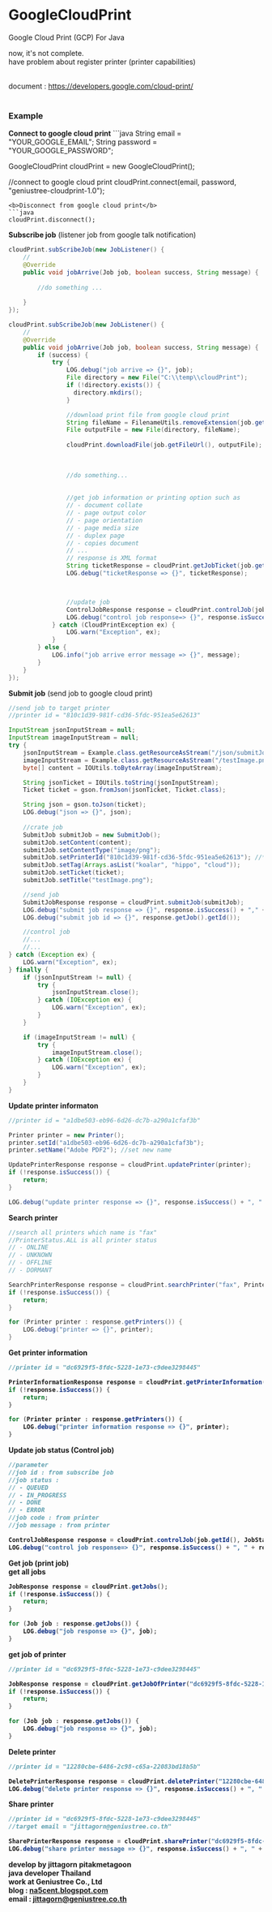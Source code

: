 GoogleCloudPrint
================

Google Cloud Print (GCP) For Java<br/>

now, it's not complete.<br/>
have problem about register printer (printer capabilities)<br/><br/>

document : <a href="https://developers.google.com/cloud-print/">https://developers.google.com/cloud-print/</a><br/><br/>

<h3>Example</h3>
<b>Connect to google cloud print</b>
```java
String email = "YOUR_GOOGLE_EMAIL";
String password = "YOUR_GOOGLE_PASSWORD";

GoogleCloudPrint cloudPrint = new GoogleCloudPrint();

//connect to google cloud print
cloudPrint.connect(email, password, "geniustree-cloudprint-1.0");
```
<b>Disconnect from google cloud print</b>
```java
cloudPrint.disconnect();
```
<b>Subscribe job</b> (listener job from google talk notification)
```java
cloudPrint.subScribeJob(new JobListener() {
    //
    @Override
    public void jobArrive(Job job, boolean success, String message) {
    
        //do something ...
    
    }
});    
```
```java
cloudPrint.subScribeJob(new JobListener() {
    //
    @Override
    public void jobArrive(Job job, boolean success, String message) {
        if (success) {
            try {
                LOG.debug("job arrive => {}", job);
                File directory = new File("C:\\temp\\cloudPrint");
                if (!directory.exists()) {
                  directory.mkdirs();
                }

                //download print file from google cloud print     
                String fileName = FilenameUtils.removeExtension(job.getTitle()) + ".pdf";
                File outputFile = new File(directory, fileName);
                 
                cloudPrint.downloadFile(job.getFileUrl(), outputFile);
        
 
 
                //do something...
                
                
                //get job information or printing option such as
                // - document collate 
                // - page output color 
                // - page orientation 
                // - page media size 
                // - duplex page 
                // - copies document
                // ...
                // response is XML format
                String ticketResponse = cloudPrint.getJobTicket(job.getTicketUrl());
                LOG.debug("ticketResponse => {}", ticketResponse);



                //update job
                ControlJobResponse response = cloudPrint.controlJob(job.getId(), JobStatus.DONE, 200, "success.");
                LOG.debug("control job response=> {}", response.isSuccess() + ", " + response.getMessage());
            } catch (CloudPrintException ex) {
                LOG.warn("Exception", ex);
            }
        } else {
            LOG.info("job arrive error message => {}", message);
        }
    }
});
```
<b>Submit job</b> (send job to google cloud print)
```java
//send job to target printer
//printer id = "810c1d39-981f-cd36-5fdc-951ea5e62613"

InputStream jsonInputStream = null;
InputStream imageInputStream = null;
try {
    jsonInputStream = Example.class.getResourceAsStream("/json/submitJobTicketRequest.json");
    imageInputStream = Example.class.getResourceAsStream("/testImage.png");
    byte[] content = IOUtils.toByteArray(imageInputStream);

    String jsonTicket = IOUtils.toString(jsonInputStream);
    Ticket ticket = gson.fromJson(jsonTicket, Ticket.class);

    String json = gson.toJson(ticket);
    LOG.debug("json => {}", json);
    
    //crate job
    SubmitJob submitJob = new SubmitJob();
    submitJob.setContent(content);
    submitJob.setContentType("image/png");
    submitJob.setPrinterId("810c1d39-981f-cd36-5fdc-951ea5e62613"); //*****
    submitJob.setTag(Arrays.asList("koalar", "hippo", "cloud"));
    submitJob.setTicket(ticket);
    submitJob.setTitle("testImage.png");

    //send job
    SubmitJobResponse response = cloudPrint.submitJob(submitJob);
    LOG.debug("submit job response => {}", response.isSuccess() + "," + response.getMessage());
    LOG.debug("submit job id => {}", response.getJob().getId());

    //control job
    //...
    //...
} catch (Exception ex) {
    LOG.warn("Exception", ex);
} finally {
    if (jsonInputStream != null) {
        try {
            jsonInputStream.close();
        } catch (IOException ex) {
            LOG.warn("Exception", ex);
        }
    }

    if (imageInputStream != null) {
        try {
            imageInputStream.close();
        } catch (IOException ex) {
            LOG.warn("Exception", ex);
        }
    }
}
```
<b>Update printer informaton</b>
```java
//printer id = "a1dbe503-eb96-6d26-dc7b-a290a1cfaf3b"

Printer printer = new Printer();
printer.setId("a1dbe503-eb96-6d26-dc7b-a290a1cfaf3b");
printer.setName("Adobe PDF2"); //set new name

UpdatePrinterResponse response = cloudPrint.updatePrinter(printer);
if (!response.isSuccess()) {
    return;
}

LOG.debug("update printer response => {}", response.isSuccess() + ", " + response.getMessage());
```
<b>Search printer</b>
```java
//search all printers which name is "fax"
//PrinterStatus.ALL is all printer status 
// - ONLINE
// - UNKNOWN
// - OFFLINE
// - DORMANT

SearchPrinterResponse response = cloudPrint.searchPrinter("fax", PrinterStatus.ALL);
if (!response.isSuccess()) {
    return;
}

for (Printer printer : response.getPrinters()) {
    LOG.debug("printer => {}", printer);
}
```
<b>Get printer information</a>
```java
//printer id = "dc6929f5-8fdc-5228-1e73-c9dee3298445"

PrinterInformationResponse response = cloudPrint.getPrinterInformation("dc6929f5-8fdc-5228-1e73-c9dee3298445");
if (!response.isSuccess()) {
    return;
}

for (Printer printer : response.getPrinters()) {
    LOG.debug("printer information response => {}", printer);
}
```
<b>Update job status</b> (Control  job)
```java
//parameter
//job id : from subscribe job
//job status : 
// - QUEUED
// - IN_PROGRESS
// - DONE
// - ERROR
//job code : from printer
//job message : from printer

ControlJobResponse response = cloudPrint.controlJob(job.getId(), JobStatus.IN_PROGRESS, 200, "OK.");
LOG.debug("control job response=> {}", response.isSuccess() + ", " + response.getMessage());
```
<b>Get job</b> (print job)<br/>
get all jobs
```java
JobResponse response = cloudPrint.getJobs();
if (!response.isSuccess()) {
    return;
}

for (Job job : response.getJobs()) {
    LOG.debug("job response => {}", job);
}
```
get job of printer
```java
//printer id = "dc6929f5-8fdc-5228-1e73-c9dee3298445"

JobResponse response = cloudPrint.getJobOfPrinter("dc6929f5-8fdc-5228-1e73-c9dee3298445");
if (!response.isSuccess()) {
    return;
}

for (Job job : response.getJobs()) {
    LOG.debug("job response => {}", job);
}
```
<b>Delete printer</b>
```java
//printer id = "12280cbe-6486-2c98-c65a-22083bd18b5b"

DeletePrinterResponse response = cloudPrint.deletePrinter("12280cbe-6486-2c98-c65a-22083bd18b5b");
LOG.debug("delete printer response => {}", response.isSuccess() + ", " + response.getMessage());
```
<b>Share printer</b>
```java
//printer id = "dc6929f5-8fdc-5228-1e73-c9dee3298445"
//target email = "jittagorn@geniustree.co.th"

SharePrinterResponse response = cloudPrint.sharePrinter("dc6929f5-8fdc-5228-1e73-c9dee3298445", "jittagorn@geniustree.co.th");
LOG.debug("share printer message => {}", response.isSuccess() + ", " + response.getMessage());
```
develop by <b>jittagorn pitakmetagoon</b><br/>
java developer Thailand<br/>
work at Geniustree Co., Ltd<br/>
blog : <a href="http://na5cent.blogspot.com">na5cent.blogspot.com</a><br/>
email : jittagorn@geniustree.co.th
